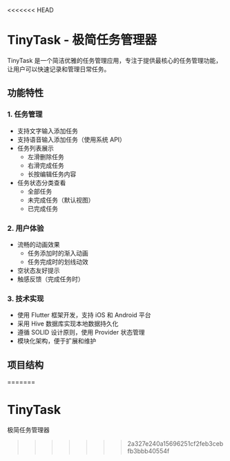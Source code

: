 <<<<<<< HEAD
# TinyTask - 极简任务管理器

TinyTask 是一个简洁优雅的任务管理应用，专注于提供最核心的任务管理功能，让用户可以快速记录和管理日常任务。

## 功能特性

### 1. 任务管理
- 支持文字输入添加任务
- 支持语音输入添加任务（使用系统 API）
- 任务列表展示
  - 左滑删除任务
  - 右滑完成任务
  - 长按编辑任务内容
- 任务状态分类查看
  - 全部任务
  - 未完成任务（默认视图）
  - 已完成任务

### 2. 用户体验
- 流畅的动画效果
  - 任务添加时的渐入动画
  - 任务完成时的划线动效
- 空状态友好提示
- 触感反馈（完成任务时）

### 3. 技术实现
- 使用 Flutter 框架开发，支持 iOS 和 Android 平台
- 采用 Hive 数据库实现本地数据持久化
- 遵循 SOLID 设计原则，使用 Provider 状态管理
- 模块化架构，便于扩展和维护

## 项目结构
=======
# TinyTask
极简任务管理器
>>>>>>> 2a327e240a15696251cf2feb3cebfb3bbb40554f
